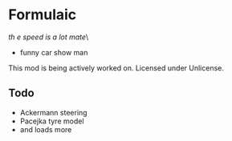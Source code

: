 # Formulaic

*th e speed is a lot mate*\
- funny car show man

This mod is being actively worked on. Licensed under Unlicense.

## Todo

 - Ackermann steering
 - Pacejka tyre model
 - and loads more
 